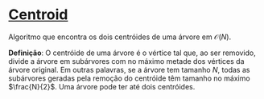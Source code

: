 # [Centroid](find_centroids.cpp)

Algoritmo que encontra os dois centróides de uma árvore em $\mathcal{O}(N)$.

**Definição**: O centróide de uma árvore é o vértice tal que, ao ser removido, divide a árvore em subárvores com no máximo metade dos vértices da árvore original. Em outras palavras, se a árvore tem tamanho $N$, todas as subárvores geradas pela remoção do centróide têm tamanho no máximo $\frac{N}{2}$. Uma árvore pode ter até dois centróides.